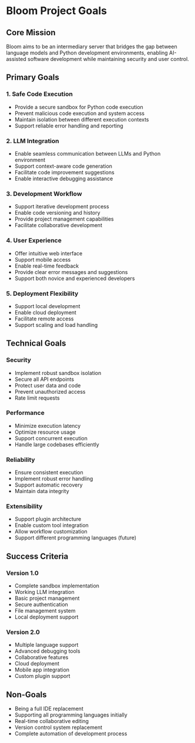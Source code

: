# Bloom Project Goals

## Core Mission
Bloom aims to be an intermediary server that bridges the gap between language models and Python development environments, enabling AI-assisted software development while maintaining security and user control.

## Primary Goals

### 1. Safe Code Execution
- Provide a secure sandbox for Python code execution
- Prevent malicious code execution and system access
- Maintain isolation between different execution contexts
- Support reliable error handling and reporting

### 2. LLM Integration
- Enable seamless communication between LLMs and Python environment
- Support context-aware code generation
- Facilitate code improvement suggestions
- Enable interactive debugging assistance

### 3. Development Workflow
- Support iterative development process
- Enable code versioning and history
- Provide project management capabilities
- Facilitate collaborative development

### 4. User Experience
- Offer intuitive web interface
- Support mobile access
- Enable real-time feedback
- Provide clear error messages and suggestions
- Support both novice and experienced developers

### 5. Deployment Flexibility
- Support local development
- Enable cloud deployment
- Facilitate remote access
- Support scaling and load handling

## Technical Goals

### Security
- Implement robust sandbox isolation
- Secure all API endpoints
- Protect user data and code
- Prevent unauthorized access
- Rate limit requests

### Performance
- Minimize execution latency
- Optimize resource usage
- Support concurrent execution
- Handle large codebases efficiently

### Reliability
- Ensure consistent execution
- Implement robust error handling
- Support automatic recovery
- Maintain data integrity

### Extensibility
- Support plugin architecture
- Enable custom tool integration
- Allow workflow customization
- Support different programming languages (future)

## Success Criteria

### Version 1.0
- Complete sandbox implementation
- Working LLM integration
- Basic project management
- Secure authentication
- File management system
- Local deployment support

### Version 2.0
- Multiple language support
- Advanced debugging tools
- Collaborative features
- Cloud deployment
- Mobile app integration
- Custom plugin support

## Non-Goals
- Being a full IDE replacement
- Supporting all programming languages initially
- Real-time collaborative editing
- Version control system replacement
- Complete automation of development process
